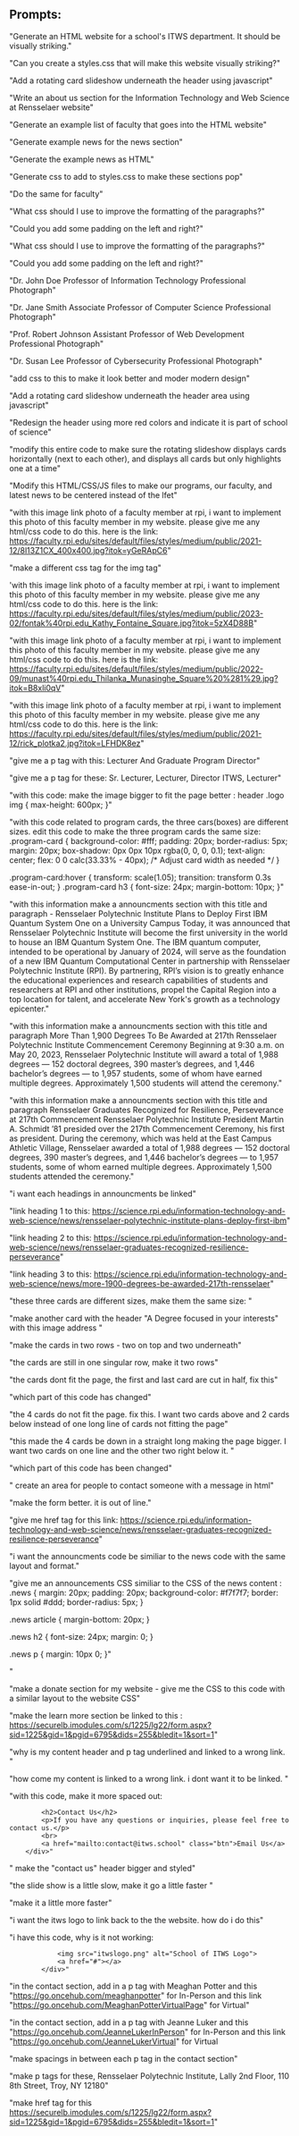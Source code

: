 ## Prompts:

"Generate an HTML website for a school's ITWS department. It should be visually striking."

"Can you create a styles.css that will make this website visually striking?"

"Add a rotating card slideshow underneath the header using javascript"

"Write an about us section for the Information Technology and Web Science at Rensselaer website"

"Generate an example list of faculty that goes into the HTML website"

"Generate example news for the news section"

"Generate the example news as HTML"

"Generate css to add to styles.css to make these sections pop"

"Do the same for faculty"

"What css should I use to improve the formatting of the paragraphs?"

"Could you add some padding on the left and right?"

"What css should I use to improve the formatting of the paragraphs?"

"Could you add some padding on the left and right?"

"Dr. John Doe
Professor of Information Technology
Professional Photograph"

"Dr. Jane Smith
Associate Professor of Computer Science
Professional Photograph"

"Prof. Robert Johnson
Assistant Professor of Web Development
Professional Photograph"

"Dr. Susan Lee
Professor of Cybersecurity
Professional Photograph"

"add css to this to make it look better and moder modern design"

"Add a rotating card slideshow underneath the header area using javascript"

"Redesign the header using more red colors and indicate it is part of school of science"

"modify this entire code to make sure the rotating slideshow displays cards horizontally (next to each other),  and displays all cards but only highlights one at a time"

"Modify this HTML/CSS/JS files to make our programs, our faculty, and latest news to be centered instead of the lfet"

"with this image link photo of a faculty member at rpi, i want to implement this photo of this faculty member in my website. please give me any html/css code to do this. here is the link: https://faculty.rpi.edu/sites/default/files/styles/medium/public/2021-12/8l13Z1CX_400x400.jpg?itok=yGeRApC6"

"make a different css tag for the img tag"

'with this image link photo of a faculty member at rpi, i want to implement this photo of this faculty member in my website. please give me any html/css code to do this. here is the link: https://faculty.rpi.edu/sites/default/files/styles/medium/public/2023-02/fontak%40rpi.edu_Kathy_Fontaine_Square.jpg?itok=5zX4D88B"

"with this image link photo of a faculty member at rpi, i want to implement this photo of this faculty member in my website. please give me any html/css code to do this. here is the link: https://faculty.rpi.edu/sites/default/files/styles/medium/public/2022-09/munast%40rpi.edu_Thilanka_Munasinghe_Square%20%281%29.jpg?itok=B8xli0qV"

"with this image link photo of a faculty member at rpi, i want to implement this photo of this faculty member in my website. please give me any html/css code to do this. here is the link: https://faculty.rpi.edu/sites/default/files/styles/medium/public/2021-12/rick_plotka2.jpg?itok=LFHDK8ez"

"give me a p tag with this: Lecturer And Graduate Program Director"

"give me a p tag for these: Sr. Lecturer, Lecturer, Director ITWS, Lecturer"

"with this code: make the image bigger to fit the page better : header .logo img {
  max-height: 600px;
}"

"with this code related to program cards, the three cars(boxes) are different sizes. edit this code to make the three program cards the same size: .program-card {
  background-color: #fff;
  padding: 20px;
  border-radius: 5px;
  margin: 20px;
  box-shadow: 0px 0px 10px rgba(0, 0, 0, 0.1);
  text-align: center;
  flex: 0 0 calc(33.33% - 40px); /* Adjust card width as needed */
}

.program-card:hover {
  transform: scale(1.05);
  transition: transform 0.3s ease-in-out;
}
.program-card h3 {
  font-size: 24px;
  margin-bottom: 10px;
}"


"with this information make a announcments section with this title and paragraph - Rensselaer Polytechnic Institute Plans to Deploy First IBM Quantum System One on a University Campus
Today, it was announced that Rensselaer Polytechnic Institute will become the first university in the world to house an IBM Quantum System One. The IBM quantum computer, intended to be operational by January of 2024, will serve as the foundation of a new IBM Quantum Computational Center in partnership with Rensselaer Polytechnic Institute (RPI). By partnering, RPI’s vision is to greatly enhance the educational experiences and research capabilities of students and researchers at RPI and other institutions, propel the Capital Region into a top location for talent, and accelerate New York's growth as a technology epicenter."

"with this information make a announcments section with this title and paragraph More Than 1,900 Degrees To Be Awarded at 217th Rensselaer Polytechnic Institute Commencement Ceremony
Beginning at 9:30 a.m. on May 20, 2023, Rensselaer Polytechnic Institute will award a total of 1,988 degrees — 152 doctoral degrees, 390 master’s degrees, and 1,446 bachelor’s degrees — to 1,957 students, some of whom have earned multiple degrees. Approximately 1,500 students will attend the ceremony."
 
"with this information make a announcments section with this title and paragraph Rensselaer Graduates Recognized for Resilience, Perseverance at 217th Commencement
Rensselaer Polytechnic Institute President Martin A. Schmidt ’81 presided over the 217th Commencement Ceremony, his first as president. During the ceremony, which was held at the East Campus Athletic Village, Rensselaer awarded a total of 1,988 degrees — 152 doctoral degrees, 390 master’s degrees, and 1,446 bachelor’s degrees — to 1,957 students, some of whom earned multiple degrees. Approximately 1,500 students attended the ceremony."

"i want each headings in announcments be linked"

"link heading 1 to this: https://science.rpi.edu/information-technology-and-web-science/news/rensselaer-polytechnic-institute-plans-deploy-first-ibm"

"link heading 2 to this: https://science.rpi.edu/information-technology-and-web-science/news/rensselaer-graduates-recognized-resilience-perseverance"

"link heading 3 to this: https://science.rpi.edu/information-technology-and-web-science/news/more-1900-degrees-be-awarded-217th-rensselaer"




"these three cards are different sizes, make them the same size: "

"make another card with the header "A Degree focused in your interests" with this image address "

"make the cards in two rows - two on top and two underneath"

"the cards are still in one singular row, make it two rows"

"the cards dont fit the page, the first and last card are cut in half, fix this"

"which part of this code has changed"

"the 4 cards do not fit the page. fix this. I want two cards above and 2 cards below instead of one long line of cards not fitting the page"

"this made the 4 cards be down in a straight long making the page bigger. I want two cards on one line and the other two right below it. "

"which part of this code has been changed"

" create an area for people to contact someone with a message in html"

"make the form better. it is out of line."

"give me href tag for this link: https://science.rpi.edu/information-technology-and-web-science/news/rensselaer-graduates-recognized-resilience-perseverance"

"i want the announcments code be similiar to the news code with the same layout and format."

"give me an announcements CSS similiar to the CSS of the news content : .news {
  margin: 20px;
  padding: 20px;
  background-color: #f7f7f7;
  border: 1px solid #ddd;
  border-radius: 5px;
}

.news article {
  margin-bottom: 20px;
}

.news h2 {
  font-size: 24px;
  margin: 0;
}

.news p {
  margin: 10px 0;
}"

"

"make a donate section for my website - give me the CSS to this code with a similar layout to the website CSS"

"make the learn more section be linked to this : https://securelb.imodules.com/s/1225/lg22/form.aspx?sid=1225&gid=1&pgid=6795&dids=255&bledit=1&sort=1"

"why is my content header and p tag underlined and linked to a wrong link. "

"how come my content is linked to a wrong link. i dont want it to be linked. "

"with this code, make it more spaced out: 

            <h2>Contact Us</h2>
            <p>If you have any questions or inquiries, please feel free to contact us.</p>
            <br>
            <a href="mailto:contact@itws.school" class="btn">Email Us</a>
        </div>"

" make the "contact us" header bigger and styled"

"the slide show is a little slow, make it go a little faster "

"make it a little more faster"

"i want the itws logo to link back to the the website. how do i do this"

"i have this code, why is it not working:  
               
                <img src="itwslogo.png" alt="School of ITWS Logo">
                <a href="#"></a>
            </div>"

"in the contact section, add in a p tag with Meaghan Potter and this "https://go.oncehub.com/meaghanpotter" for In-Person and this link "https://go.oncehub.com/MeaghanPotterVirtualPage" for Virtual"

"in the contact section, add in a p tag with Jeanne Luker and this "https://go.oncehub.com/JeanneLukerInPerson" for In-Person and this link "https://go.oncehub.com/JeanneLukerVirtual" for Virtual

"make spacings in between each p tag in the contact section"

 "make p tags for these, Rensselaer Polytechnic Institute, Lally 2nd Floor, 110 8th Street, Troy, NY 12180"

 "make href tag for this https://securelb.imodules.com/s/1225/lg22/form.aspx?sid=1225&gid=1&pgid=6795&dids=255&bledit=1&sort=1"